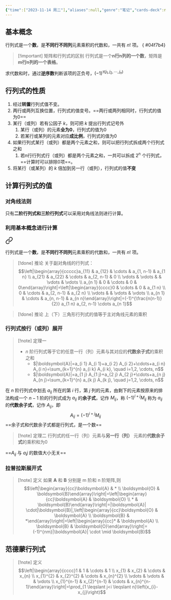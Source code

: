 ```yaml
---
{"time":["2023-11-14 周二"],"aliases":null,"genre":"笔记","cards-deck":null,"tags":["考研/数学","基础必修课"],"key":null,"dg-publish":true,"permalink":"/3 项目/考研/行列式基本概念/","dgPassFrontmatter":true,"noteIcon":""}
---
```


## 基本概念

行列式是一个**数**，是**不同行不同列**元素乘积的代数和，一共有 $n!$ 项。
{ #04f7b4}


> [!important] 矩阵和行列式的区别
> 行列式是一个**n行n列的一个数**，矩阵是**m行n列的一个表格**。

求代数和时，通过**逆序数**判断该项的正负号，$(-1)^{\tau(j_{1}, j_{2},\cdots,j_{n})}$

## 行列式的性质

1. 经过**转置**行列式值不变。
2. 两行或两列互换位置，行列式的值变号。==两行或两列相同时，行列式的值为0==
3. 某行（或列）若有公因子 $k$，则可把 $k$ 提出行列式记号外
	1. 某行（或列）的元素**全为0**，行列式的值为0
	2. 若某行或某列的元素对应**成比例**，行列式的值为0
4. 如果行列式某行（或列）都是两个元素之和，则可以把行列式拆成两个行列式之和
	1. 若n行行列式行（或列）都是两个元素之和，一共可以拆成 $2^{n}$ 个行列式，==计算时可以排除0项==。
5. 将某行（或某列）的 $k$ 倍加到另一行（或列），行列式的值**不变**

## 计算行列式的值

### 对角线法则

只有**二阶行列式和三阶行列式**可以采用对角线法则进行计算。

### 利用基本概念进行计算


<div class="transclusion internal-embed is-loaded"><a class="markdown-embed-link" href="/3///#04f7b4" aria-label="Open link"><svg xmlns="http://www.w3.org/2000/svg" width="24" height="24" viewBox="0 0 24 24" fill="none" stroke="currentColor" stroke-width="2" stroke-linecap="round" stroke-linejoin="round" class="svg-icon lucide-link"><path d="M10 13a5 5 0 0 0 7.54.54l3-3a5 5 0 0 0-7.07-7.07l-1.72 1.71"></path><path d="M14 11a5 5 0 0 0-7.54-.54l-3 3a5 5 0 0 0 7.07 7.07l1.71-1.71"></path></svg></a><div class="markdown-embed">



行列式是一个**数**，是**不同行不同列**元素乘积的代数和，一共有 $n!$ 项。 

</div></div>


> [!done] 推论
> 关于副对角线的行列式：
> $$\left|\begin{array}{ccccc}a_{11} & a_{12} & \cdots & a_{1, n-1} & a_{1 n} \\ a_{21} & a_{22} & \cdots & a_{2, n-1} & 0 \\ \vdots & \vdots & & \vdots & \vdots \\ a_{n 1} & 0 & \cdots & 0 & 0\end{array}\right|=\left|\begin{array}{cccc}0 & \cdots & 0 & a_{1 n} \\ 0 & \cdots & a_{2, n-1} & a_{2 n} \\ \vdots & & \vdots & \vdots \\ a_{n 1} & \cdots & a_{n, n-1} & a_{n n}\end{array}\right|=(-1)^{\frac{n(n-1)}{2}} a_{1 n} a_{2, n-1} \cdots a_{n 1}$$ 

> [!done] 推论
> 上（下）三角形行列式的值等于主对角线元素的乘积

### 行列式按行（或列）展开

> [!note] 定理一
> - $n$ 阶行列式等于它的任意一行（列）元素与其对应的**代数余子式**的乘积之和
> 	- $|\boldsymbol{A}|=a_{i 1} A_{i 1}+a_{i 2} A_{i 2}+\cdots+a_{i n} A_{i n}=\sum_{k=1}^{n} a_{i k} A_{i k}, \quad i=1,2, \cdots, n$$
> 	- $|\boldsymbol{A}|=a_{1 j} A_{1 j}+a_{2 j} A_{2 j}+\cdots+a_{n j} A_{n j}=\sum_{k=1}^{n} a_{k j} A_{k j}, \quad j=1,2, \cdots, n$$

在 $n$ 阶行列式中划去 $a_{ij}$ 所在的第 $i$ 行，第 $j$ 列的元素，由剩下的元素按原来的排法构成一个 $n-1$ 阶的行列式成为 $a_{ij}$ 的**余子式**，记作 $M_{ij}$，称 $(-1)^{i+j}M_{ij}$ 称为 $a_{ij}$ 的**代数余子式**，记作 $A_{ij}$，即$$A_{ij}=(-1)^{i+j}M_{ij}$$
==余子式和代数余子式都是行列式，是一个数==

> [!note] 定理二
> 行列式的任一行（列）元素与**另一行（列）** 元素的**代数余子式**的乘积和为0

==$A_{ij}$ 与 $a_ij$ 的数值大小无关==

### 拉普拉斯展开式

> [!note] 定义 
> 如果 $\boldsymbol{A}$ 和 $\boldsymbol{B}$ 分别是 m 阶和 n 阶矩阵,则
> $$\left|\begin{array}{cc}\boldsymbol{A} & * \\ \boldsymbol{O} & \boldsymbol{B}\end{array}\right|=\left|\begin{array}{cc}\boldsymbol{A} & \boldsymbol{O} \\ * & \boldsymbol{B}\end{array}\right|=|\boldsymbol{A}| \cdot|\boldsymbol{B}|,\left|\begin{array}{cc}\boldsymbol{O} & \boldsymbol{A} \\ \boldsymbol{B} & *\end{array}\right|=\left|\begin{array}{cc}* & \boldsymbol{A} \\ \boldsymbol{B} & \boldsymbol{O}\end{array}\right|=(-1)^{nm}|\boldsymbol{A}| \cdot \mid \boldsymbol{B}$$

## 范德蒙行列式

> [!note] 定义
> $$\left|\begin{array}{cccc}1 & 1 & \cdots & 1 \\ x_{1} & x_{2} & \cdots & x_{n} \\ x_{1}^{2} & x_{2}^{2} & \cdots & x_{n}^{2} \\ \vdots & \vdots & & \vdots \\ x_{1}^{n-1} & x_{2}^{n-1} & \cdots & x_{n}^{n-1}\end{array}\right|=\prod_{1 \leqslant j<i \leqslant n}\left(x_{i}-x_{j}\right)$$

